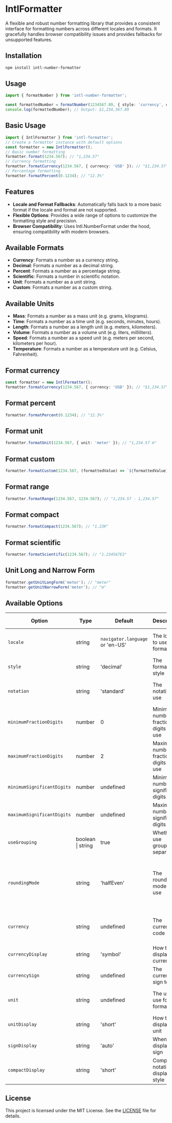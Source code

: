 # IntlFormatter

A flexible and robust number formatting library that provides a consistent interface for formatting numbers across different locales and formats. It gracefully handles browser compatibility issues and provides fallbacks for unsupported features.

## Installation

```bash
npm install intl-number-formatter
```

## Usage

```typescript
import { formatNumber } from 'intl-number-formatter';

const formattedNumber = formatNumber(1234567.89, { style: 'currency', currency: 'USD' });
console.log(formattedNumber); // Output: $1,234,567.89
```

## Basic Usage

```typescript
import { IntlFormatter } from 'intl-formatter';
// Create a formatter instance with default options
const formatter = new IntlFormatter();
// Basic number formatting
formatter.format(1234.567); // "1,234.57"
// Currency formatting
formatter.formatCurrency(1234.567, { currency: 'USD' }); // "$1,234.57"
// Percentage formatting
formatter.formatPercent(0.1234); // "12.3%"
```

## Features

- **Locale and Format Fallbacks**: Automatically falls back to a more basic format if the locale and format are not supported.
- **Flexible Options**: Provides a wide range of options to customize the formatting style and precision.
- **Browser Compatibility**: Uses Intl.NumberFormat under the hood, ensuring compatibility with modern browsers.    


## Available Formats

- **Currency**: Formats a number as a currency string.
- **Decimal**: Formats a number as a decimal string.
- **Percent**: Formats a number as a percentage string.
- **Scientific**: Formats a number in scientific notation.
- **Unit**: Formats a number as a unit string.
- **Custom**: Formats a number as a custom string.

## Available Units

- **Mass**: Formats a number as a mass unit (e.g. grams, kilograms).
- **Time**: Formats a number as a time unit (e.g. seconds, minutes, hours).
- **Length**: Formats a number as a length unit (e.g. meters, kilometers).
- **Volume**: Formats a number as a volume unit (e.g. liters, milliliters).
- **Speed**: Formats a number as a speed unit (e.g. meters per second, kilometers per hour).
- **Temperature**: Formats a number as a temperature unit (e.g. Celsius, Fahrenheit).

## Format currency

```typescript
const formatter = new IntlFormatter();
formatter.formatCurrency(1234.567, { currency: 'USD' }); // "$1,234.57"
```

## Format percent

```typescript
formatter.formatPercent(0.1234); // "12.3%"
```

## Format unit

```typescript
formatter.formatUnit(1234.567, { unit: 'meter' }); // "1,234.57 m"
```

## Format custom

```typescript
formatter.formatCustom(1234.567, (formattedValue) => `${formattedValue} meters`); // "1,234.57 meters"
```

## Format range

```typescript
formatter.formatRange(1234.567, 1234.567); // "1,234.57 - 1,234.57"
```

## Format compact

```typescript
formatter.formatCompact(1234.567); // "1.23K"
```

## Format scientific

```typescript
formatter.formatScientific(1234.567); // "1.234567E3"
```

## Unit Long and Narrow Form 

```typescript
formatter.getUnitLongForm('meter'); // "meter"
formatter.getUnitNarrowForm('meter'); // "m"
```



## Available Options

| Option | Type | Default | Description | Available Options |
|--------|------|---------|-------------|-------------------|
| `locale` | string | `navigator.language` or 'en-US' | The locale to use for formatting | Any valid locale string (e.g. 'en-US', 'fr-FR', 'de-DE') |
| `style` | string | 'decimal' | The formatting style | 'decimal', 'currency', 'percent', 'unit' |
| `notation` | string | 'standard' | The notation to use | 'standard', 'scientific', 'engineering', 'compact' |
| `minimumFractionDigits` | number | 0 | Minimum number of fraction digits to use | 0-20 |
| `maximumFractionDigits` | number | 2 | Maximum number of fraction digits to use | 0-20 |
| `minimumSignificantDigits` | number | undefined | Minimum number of significant digits | 1-21 |
| `maximumSignificantDigits` | number | undefined | Maximum number of significant digits | 1-21 |
| `useGrouping` | boolean \| string | true | Whether to use grouping separators | true, false, 'always', 'auto', 'min2' |
| `roundingMode` | string | 'halfEven' | The rounding mode to use | 'ceil', 'floor', 'expand', 'trunc', 'halfCeil', 'halfFloor', 'halfExpand', 'halfTrunc', 'halfEven' |
| `currency` | string | undefined | The currency code | Any valid ISO 4217 currency code (e.g. 'USD', 'EUR', 'JPY') |
| `currencyDisplay` | string | 'symbol' | How to display the currency | 'symbol', 'narrowSymbol', 'code', 'name' |
| `currencySign` | string | undefined | The currency sign to use | 'standard', 'accounting' |
| `unit` | string | undefined | The unit to use for unit formatting | Any valid unit identifier (e.g. 'meter', 'liter', 'celsius') |
| `unitDisplay` | string | 'short' | How to display the unit | 'short', 'long', 'narrow' |
| `signDisplay` | string | 'auto' | When to display the sign | 'auto', 'never', 'always', 'exceptZero' |
| `compactDisplay` | string | 'short' | Compact notation display style | 'short', 'long' |

## License

This project is licensed under the MIT License. See the [LICENSE](LICENSE) file for details.
